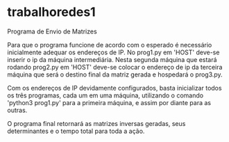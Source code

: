 # trabalhoredes1
Programa de Envio de Matrizes

Para que o programa funcione de acordo com o esperado é necessário inicialmente adequar os endereços de IP. No prog1.py em 'HOST' deve-se inserir o ip da máquina intermediária. Nesta segunda máquina que estará rodando prog2.py em 'HOST' deve-se colocar o endereço de ip da terceira máquina que será o destino final da matriz gerada e hospedará o prog3.py.

Com os endereços de IP devidamente configurados, basta inicializar todos os três programas, cada um em uma máquina, utilizando o comando 'python3 prog1.py' para a primeira máquina, e assim por diante para as outras.

O programa final retornará as matrizes inversas geradas, seus determinantes e o tempo total para toda a ação.
